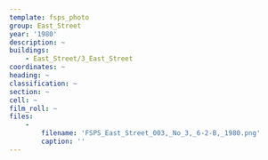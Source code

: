 ```yaml
---
template: fsps_photo
group: East_Street
year: '1980'
description: ~
buildings:
    - East_Street/3_East_Street
coordinates: ~
heading: ~
classification: ~
section: ~
cell: ~
film_roll: ~
files:
    -
        filename: 'FSPS_East_Street_003,_No_3,_6-2-B,_1980.png'
        caption: ''
---
```

